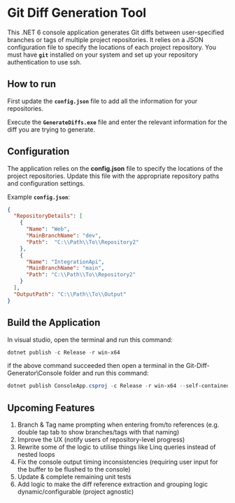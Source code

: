 # Git Diff Generation Tool

This .NET 6 console application generates Git diffs between user-specified branches or tags of multiple project repositories. It relies on a JSON configuration file to specify the locations of each project repository. You must have **`git`** installed on your system and set up your repository authentication to use ssh.

## How to run

First update the **`config.json`** file to add all the information for your repositories.

Execute the **`GenerateDiffs.exe`** file and enter the relevant information for the diff you are trying to generate. 

## Configuration

The application relies on the **config.json** file to specify the locations of the project repositories. Update this file with the appropriate repository paths and configuration settings.

Example **`config.json`**:

```json
{
  "RepositoryDetails": [
    {
      "Name": "Web",
      "MainBranchName": "dev",
      "Path":  "C:\\Path\\To\\Repository2"
    },
    {
      "Name": "IntegrationApi",
      "MainBranchName": "main",
      "Path": "C:\\Path\\To\\Repository2"
    }
  ],
  "OutputPath": "C:\\Path\\To\\Output"
}
```

## Build the Application

In visual studio, open the terminal and run this command:

```powershell
dotnet publish -c Release -r win-x64
```

if the above command succeeded then open a terminal in the Git-Diff-Generator\Console folder and run this command:

```powershell
dotnet publish ConsoleApp.csproj -c Release -r win-x64 --self-contained true -p:PublishSingleFile=true --output "C:\Users\MLewis\Desktop\files"
```

## Upcoming Features
1. Branch & Tag name prompting when entering from/to references (e.g. double tap tab to show branches/tags with that naming)
2. Improve the UX (notify users of repository-level progress)
3. Rewrite some of the logic to utilise things like Linq queries instead of nested loops
4. Fix the console output timing inconsistencies (requiring user input for the buffer to be flushed to the console)
5. Update & complete remaining unit tests
6. Add logic to make the diff reference extraction and grouping logic dynamic/configurable (project agnostic)
